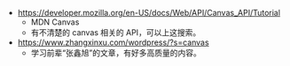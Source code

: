 - https://developer.mozilla.org/en-US/docs/Web/API/Canvas_API/Tutorial
  - MDN Canvas
  - 有不清楚的 canvas 相关的 API，可以上这搜索。
- https://www.zhangxinxu.com/wordpress/?s=canvas
  - 学习前辈“张鑫旭”的文章，有好多高质量的内容。
